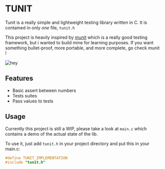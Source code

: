 # TUNIT

Tunit is a really simple and lightweight testing library written in C.
It is contained in only *one* file, `tunit.h`

This project is heavily inspired by [munit](https://nemequ.github.io/munit/) which is a really good testing framework, but i wanted to build mine for learning purposes. If you want something bullet-proof, more portable, and more complete, go check munit !

![hey](https://github.com/Kaporos/tunit/assets/34960023/0e7e794e-88ad-493c-bdc0-446e5452fd47)



## Features

- Basic assert between numbers
- Tests suites
- Pass values to tests


## Usage

Currently this project is still a WIP, please take a look at `main.c` which contains a demo of the actual state of the lib.


To use it, just add `tunit.h` in your project directory and put this in your main.c:

```c
#define TUNIT_IMPLEMENTATION
#include "tunit.h"
```

